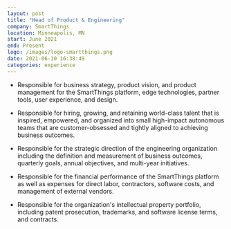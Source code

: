 ```yaml
---
layout: post
title: "Head of Product & Engineering"
company: SmartThings
location: Minneapolis, MN
start: June 2021
end: Present 
logo: /images/logo-smartthings.png
date: 2021-06-10 16:38:49
categories: experience
---
```


* Responsible for business strategy, product vision, and product management for the SmartThings platform, edge technologies,
partner tools, user experience, and design.

* Responsible for hiring, growing, and retaining world-class talent that is inspired, empowered, and organized into small
high-impact autonomous teams that are customer-obsessed and tightly aligned to achieving business outcomes.

* Responsible for the strategic direction of the engineering organization including the definition and measurement of business
outcomes, quarterly goals, annual objectives, and multi-year initiatives.

* Responsible for the financial performance of the SmartThings platform as well as expenses for direct labor, contractors,
software costs, and management of external vendors.

* Responsible for the organization's intellectual property portfolio, including patent prosecution, trademarks, and software
license terms, and contracts.

